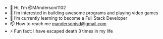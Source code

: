 - 👋 Hi, I’m @MAndersoni1102
- 👀 I’m interested in building awesome programs and playing video games
- 🌱 I’m currently learning to become a Full Stack Developer
- 📫 How to reach me mandersonisd@gmail.com
- ⚡ Fun fact: I have escaped death 3 times in my life

<!---
MAndersoni1102/MAndersoni1102 is a ✨ special ✨ repository because its `README.md` (this file) appears on your GitHub profile.
You can click the Preview link to take a look at your changes.
--->
